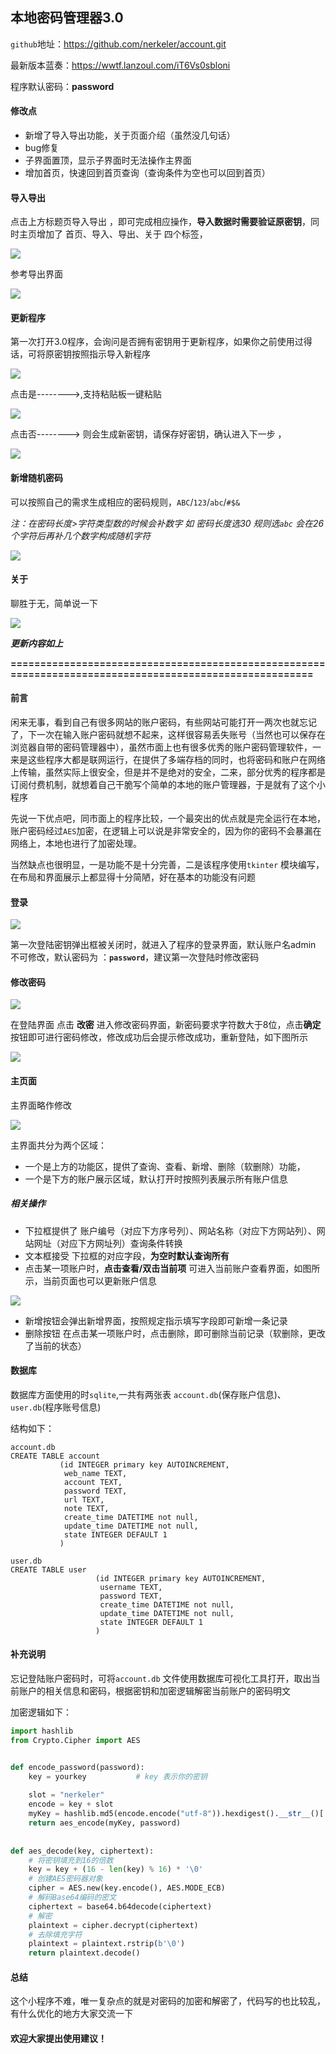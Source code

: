 ## 本地密码管理器3.0

`github`地址：https://github.com/nerkeler/account.git

最新版本蓝奏：https://wwtf.lanzoul.com/iT6Vs0sbloni

程序默认密码：**password**

#### 修改点

- 新增了导入导出功能，关于页面介绍（虽然没几句话）
- bug修复
- 子界面置顶，显示子界面时无法操作主界面
- 增加首页，快速回到首页查询（查询条件为空也可以回到首页）

#### 导入导出

点击上方标题页导入导出 ，即可完成相应操作，**导入数据时需要验证原密钥**，同时主页增加了  首页、导入、导出、关于  四个标签，

![](https://pic.imgdb.cn/item/642fd169a682492fcc570c80.png)

参考导出界面

![](https://pic.imgdb.cn/item/642fd134a682492fcc56c2dd.png)



#### 更新程序

第一次打开3.0程序，会询问是否拥有密钥用于更新程序，如果你之前使用过得话，可将原密钥按照指示导入新程序

![](https://pic.imgdb.cn/item/642fd283a682492fcc587e52.png)

点击是-------->,支持粘贴板一键粘贴

![](https://pic.imgdb.cn/item/642fd29ea682492fcc58a718.png)

点击否--------> 则会生成新密钥，请保存好密钥，确认进入下一步  ，

![](https://pic.imgdb.cn/item/642fd2cda682492fcc58de78.png)

#### 新增随机密码

可以按照自己的需求生成相应的密码规则，`ABC`/`123`/`abc`/`#$&`

*注：在密码长度>字符类型数的时候会补数字  如  密码长度选30  规则选`abc`  会在26个字符后再补几个数字构成随机字符*

![](https://pic.imgdb.cn/item/6424f580a682492fcc9f685c.png)



#### 关于

聊胜于无，简单说一下

![](https://pic.imgdb.cn/item/642fd320a682492fcc594ab8.png)

***更新内容如上***

**========================================================================================================**

#### 前言

闲来无事，看到自己有很多网站的账户密码，有些网站可能打开一两次也就忘记了，下一次在输入账户密码就想不起来，这样很容易丢失账号（当然也可以保存在浏览器自带的密码管理器中），虽然市面上也有很多优秀的账户密码管理软件，一来是这些程序大都是联网运行，在提供了多端存档的同时，也将密码和账户在网络上传输，虽然实际上很安全，但是并不是绝对的安全，二来，部分优秀的程序都是订阅付费机制，就想着自己干脆写个简单的本地的账户管理器，于是就有了这个小程序

先说一下优点吧，同市面上的程序比较，一个最突出的优点就是完全运行在本地，账户密码经过`AES`加密，在逻辑上可以说是非常安全的，因为你的密码不会暴漏在网络上，本地也进行了加密处理。

当然缺点也很明显，一是功能不是十分完善，二是该程序使用`tkinter` 模块编写，在布局和界面展示上都显得十分简陋，好在基本的功能没有问题

#### 登录

![](https://pic.imgdb.cn/item/6415d3c2a682492fcc12ae16.png)

第一次登陆密钥弹出框被关闭时，就进入了程序的登录界面，默认账户名admin 不可修改，默认密码为 ：**`password`**，建议第一次登陆时修改密码

#### 修改密码

![](https://pic.imgdb.cn/item/642fd3b4a682492fcc59f817.png)

在登陆界面 点击   **改密**  进入修改密码界面，新密码要求字符数大于8位，点击**确定** 按钮即可进行密码修改，修改成功后会提示修改成功，重新登陆，如下图所示

![](https://pic.imgdb.cn/item/6415d527a682492fcc1573f4.png)

#### 主页面

主界面略作修改

![](https://pic.imgdb.cn/item/642fd169a682492fcc570c80.png)

主界面共分为两个区域：

- 一个是上方的功能区，提供了查询、查看、新增、删除（软删除）功能，
- 一个是下方的账户展示区域，默认打开时按照列表展示所有账户信息

##### 相关操作

- 下拉框提供了  账户编号（对应下方序号列）、网站名称（对应下方网站列）、网站网址（对应下方网址列）查询条件转换
- 文本框接受  下拉框的对应字段，**为空时默认查询所有**
- 点击某一项账户时，**点击查看/双击当前项**  可进入当前账户查看界面，如图所示，当前页面也可以更新账户信息

![](https://pic.imgdb.cn/item/6415d77da682492fcc19f7db.png)

- 新增按钮会弹出新增界面，按照规定指示填写字段即可新增一条记录
- 删除按钮  在点击某一项账户时，点击删除，即可删除当前记录（软删除，更改了当前的状态）

#### 数据库

数据库方面使用的时`sqlite`,一共有两张表 `account.db`(保存账户信息)、`user.db`(程序账号信息)

结构如下：

```
account.db
CREATE TABLE account
           (id INTEGER primary key AUTOINCREMENT,
            web_name TEXT,
            account TEXT,
            password TEXT,
            url TEXT,
            note TEXT,
            create_time DATETIME not null,
            update_time DATETIME not null,
            state INTEGER DEFAULT 1
           )
```

```
user.db
CREATE TABLE user
                   (id INTEGER primary key AUTOINCREMENT,
                    username TEXT,
                    password TEXT,
                    create_time DATETIME not null,
                    update_time DATETIME not null,
                    state INTEGER DEFAULT 1
                   )
```

#### 补充说明

忘记登陆账户密码时，可将`account.db` 文件使用数据库可视化工具打开，取出当前账户的相关信息和密码，根据密钥和加密逻辑解密当前账户的密码明文

加密逻辑如下：

```python
import hashlib
from Crypto.Cipher import AES


def encode_password(password):
	key = yourkey			# key 表示你的密钥 
    
	slot = "nerkeler"
    encode = key + slot
    myKey = hashlib.md5(encode.encode("utf-8")).hexdigest().__str__()[:24]
    return aes_encode(myKey, password)
	
	
def aes_decode(key, ciphertext):
    # 将密钥填充到16的倍数
    key = key + (16 - len(key) % 16) * '\0'
    # 创建AES密码器对象
    cipher = AES.new(key.encode(), AES.MODE_ECB)
    # 解码Base64编码的密文
    ciphertext = base64.b64decode(ciphertext)
    # 解密
    plaintext = cipher.decrypt(ciphertext)
    # 去除填充字符
    plaintext = plaintext.rstrip(b'\0')
    return plaintext.decode()
```





#### 总结

这个小程序不难，唯一复杂点的就是对密码的加密和解密了，代码写的也比较乱，有什么优化的地方大家交流一下

#### 欢迎大家提出使用建议！
